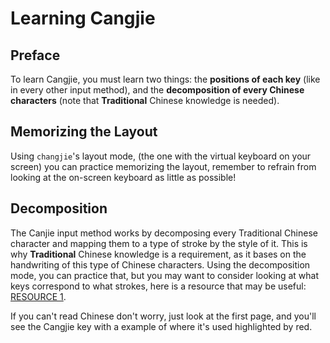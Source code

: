 # Learning Cangjie

## Preface
To learn Cangjie, you must learn two things: the **positions of each key** (like in every other input method), and the **decomposition of every Chinese characters** (note that **Traditional** Chinese knowledge is needed).

## Memorizing the Layout
Using `changjie`'s layout mode, (the one with the virtual keyboard on your screen) you can practice memorizing the layout, remember to refrain from looking at the on-screen keyboard as little as possible!

## Decomposition
The Canjie input method works by decomposing every Traditional Chinese character and mapping them to a type of stroke by the style of it. This is why **Traditional** Chinese knowledge is a requirement, as it bases on the handwriting of this type of Chinese characters. Using the decomposition mode, you can practice that, but you may want to consider looking at what keys correspond to what strokes, here is a resource that may be useful: [RESOURCE 1]((https://facaiy.com/assets/input_method/%E7%86%9F%E8%AE%B0%E5%B7%A7%E8%83%8C_%E5%80%89%E9%A0%A1%E8%BC%B8%E5%85%A5%E6%B3%95.pdf)).

If you can't read Chinese don't worry, just look at the first page, and you'll see the Cangjie key with a example of where it's used highlighted by red.
